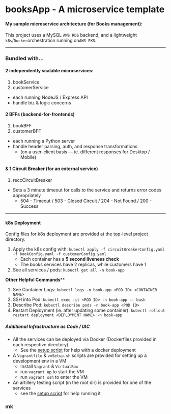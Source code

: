 # booksApp - A microservice template

#### My sample microservice architecture (for Books management):

This project uses a MySQL `AWS RDS` backend, and a lightweight `k8s`/`Docker`orchestration running on`AWS EKS`.

<hr>

### Bundled with...

#### 2 independently scalable microservices:

1. bookService
2. customerService

* each running NodeJS / Express API
* handle biz & logic concerns

#### 2 BFFs (backend-for-frontends)

1. bookBFF
2. customerBFF

* each running a Python server
* handle header parsing, auth, and response transformations
  * (on a user-client basis — ie. different responses for Desktop / Mobile)

#### & 1 Circuit Breaker (for an external service)

1. reccCircuitBreaker

* Sets a 3 minute timeout for calls to the service and returns error codes appropriately
  * 504 - Timeout / 503 - Closed Circuit / 204 - Not Found / 200 - Success

<hr>

#### k8s Deployment

Config files for k8s deployment are provided at the top-level project directory.

1. Apply the k8s config with: `kubectl apply -f circuitBreakerConfig.yaml -f bookConfig.yaml -f customerConfig.yaml`
   * Each container has a **5 second liveness check**
   * The books services have 2 replicas, while customers have 1
2. See all services / pods: `kubectl get all -n book-app`

**Other Helpful Commands****

1. See Container Logs: `kubectl logs -n book-app <POD ID> <CONTAINER NAME>`
2. SSH into Pod: `kubectl exec -it <POD ID> -n book-app -- bash`
3. Describe Pod: `kubectl describe pods -n book-app <POD ID>`
4. Restart Deployment (ie. after updating some container): `kubectl rollout restart deployment <DEPLOYMENT NAME> -n book-app`

##### Additional Infrastructure as Code / *IAC*

* All the services can be deployed via Docker (Dockerfiles provided in each respective directory)
  * See the [setup script](vmSetup.sh) for help with a docker deployment
* A `Vagrantfile` & `vmSetup.sh` scripts are provided for setting up a development env in a VM
  * Install `Vagrant` & `VirtualBox`
  * run `vagrant up` to start the VM
  * run `vagrant ssh` to enter the VM
* An artillery testing script (in the root dir) is provided for one of the services
  * see the [setup script](vmSetup.sh) for help running it

### mk
